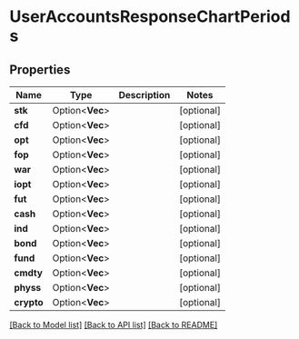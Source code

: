 # UserAccountsResponseChartPeriods

## Properties

Name | Type | Description | Notes
------------ | ------------- | ------------- | -------------
**stk** | Option<**Vec<String>**> |  | [optional]
**cfd** | Option<**Vec<String>**> |  | [optional]
**opt** | Option<**Vec<String>**> |  | [optional]
**fop** | Option<**Vec<String>**> |  | [optional]
**war** | Option<**Vec<String>**> |  | [optional]
**iopt** | Option<**Vec<String>**> |  | [optional]
**fut** | Option<**Vec<String>**> |  | [optional]
**cash** | Option<**Vec<String>**> |  | [optional]
**ind** | Option<**Vec<String>**> |  | [optional]
**bond** | Option<**Vec<String>**> |  | [optional]
**fund** | Option<**Vec<String>**> |  | [optional]
**cmdty** | Option<**Vec<String>**> |  | [optional]
**physs** | Option<**Vec<String>**> |  | [optional]
**crypto** | Option<**Vec<String>**> |  | [optional]

[[Back to Model list]](../README.md#documentation-for-models) [[Back to API list]](../README.md#documentation-for-api-endpoints) [[Back to README]](../README.md)



